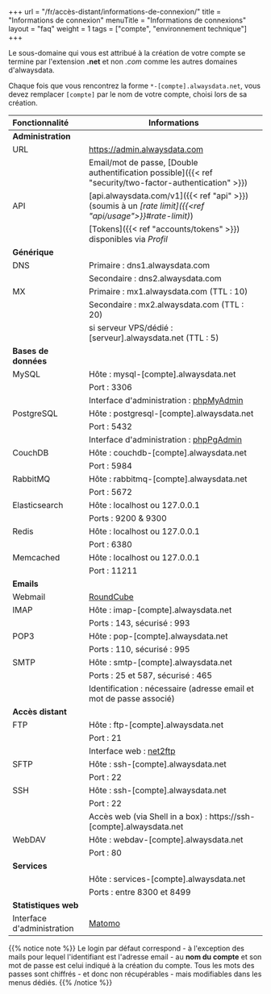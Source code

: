 +++
url = "/fr/accès-distant/informations-de-connexion/"
title = "Informations de connexion"
menuTitle = "Informations de connexions"
layout = "faq"
weight = 1
tags = ["compte", "environnement technique"]
+++

Le sous-domaine qui vous est attribué à la création de votre compte se termine par l'extension **.net** et non _.com_ comme les autres domaines d'alwaysdata.

Chaque fois que vous rencontrez la forme `*-[compte].alwaysdata.net`, vous devez remplacer `[compte]` par le nom de votre compte, choisi lors de sa création.



| Fonctionnalité                    | Informations                                                                                              |
|:---------------------------|-----------------------------------------------------------------------------------------------------------|
| **Administration**         |                                                                                                           |
| URL                        | https://admin.alwaysdata.com                                                                              |
|                            | Email/mot de passe, [Double authentification possible]({{< ref "security/two-factor-authentication" >}})  |
| API                        | [api.alwaysdata.com/v1]({{< ref "api" >}}) (soumis à un *[rate limit]({{<ref "api/usage">}}#rate-limit)*) |
|                            | [Tokens]({{< ref "accounts/tokens" >}}) disponibles via *Profil*                                          |
| **Générique**              |                                                                                                           |
| DNS                        | Primaire : dns1.alwaysdata.com                                                                            |
|                            | Secondaire : dns2.alwaysdata.com                                                                          |
| MX                         | Primaire : mx1.alwaysdata.com (TTL : 10)                                                                  |
|                            | Secondaire : mx2.alwaysdata.com (TTL : 20)                                                                |
|                            | si serveur VPS/dédié : [serveur].alwaysdata.net (TTL : 5)                                                 |
| **Bases de données**       |                                                                                                           |
| MySQL                      | Hôte : mysql-[compte].alwaysdata.net                                                                      |
|                            | Port : 3306                                                                                               |
|                            | Interface d'administration : [phpMyAdmin](https://phpmyadmin.alwaysdata.com)                              |
| PostgreSQL                 | Hôte : postgresql-[compte].alwaysdata.net                                                                 |
|                            | Port : 5432                                                                                               |
|                            | Interface d'administration : [phpPgAdmin](https://phppgadmin.alwaysdata.com)                              |
| CouchDB                    | Hôte : couchdb-[compte].alwaysdata.net                                                                    |
|                            | Port : 5984                                                                                               |
| RabbitMQ                   | Hôte : rabbitmq-[compte].alwaysdata.net                                                                   |
|                            | Port : 5672                                                                                               |
| Elasticsearch              | Hôte : localhost ou 127.0.0.1                                                                             |
|                            | Ports : 9200 & 9300                                                                                       |
| Redis                      | Hôte : localhost ou 127.0.0.1                                                                             |
|                            | Port : 6380                                                                                               |
| Memcached                  | Hôte : localhost ou 127.0.0.1                                                                             |
|                            | Port : 11211                                                                                              |
| **Emails**                 |                                                                                                           |
| Webmail                    | [RoundCube](https://webmail.alwaysdata.com)                                                               |
| IMAP                       | Hôte : imap-[compte].alwaysdata.net                                                                       |
|                            | Ports : 143, sécurisé : 993                                                                               |
| POP3                       | Hôte : pop-[compte].alwaysdata.net                                                                        |
|                            | Ports : 110, sécurisé : 995                                                                               |
| SMTP                       | Hôte : smtp-[compte].alwaysdata.net                                                                       |
|                            | Ports : 25 et 587, sécurisé : 465                                                                         |
|                            | Identification : nécessaire (adresse email et mot de passe associé)                                       |
| **Accès distant**          |                                                                                                           |
| FTP                        | Hôte : ftp-[compte].alwaysdata.net                                                                        |
|                            | Port : 21                                                                                                 |
|                            | Interface web : [net2ftp](https://net2ftp.alwaysdata.com/)                                                |
| SFTP                       | Hôte : ssh-[compte].alwaysdata.net                                                                        |
|                            | Port : 22                                                                                                 |
| SSH                        | Hôte : ssh-[compte].alwaysdata.net                                                                        |
|                            | Port : 22                                                                                                 |
|                            | Accès web (via Shell in a box) : https://ssh-[compte].alwaysdata.net                                      |
| WebDAV                     | Hôte : webdav-[compte].alwaysdata.net                                                                     |
|                            | Port : 80                                                                                                 |
| **Services**               |                                                                                                           |
|                            | Hôte : services-[compte].alwaysdata.net                                                                    |
|                            | Ports : entre 8300 et 8499                                                                                |
| **Statistiques web**       |                                                                                                           |
| Interface d'administration | [Matomo](https://analytics.alwaysdata.com)                                                                |

{{% notice note %}}
Le login par défaut correspond - à l'exception des mails pour lequel l'identifiant est l'adresse email - au **nom du compte** et son mot de passe est celui indiqué à la création du compte. Tous les mots des passes sont chiffrés - et donc non récupérables - mais modifiables dans les menus dédiés.
{{% /notice %}}
